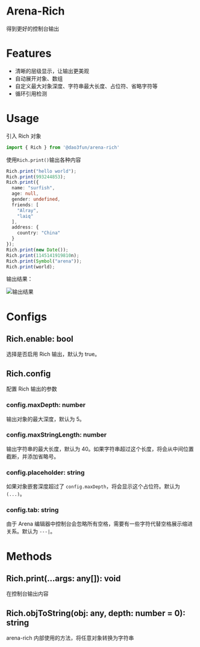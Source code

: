 # Arena-Rich
得到更好的控制台输出

# Features
 - 清晰的层级显示，让输出更美观
 - 自动展开对象、数组
 - 自定义最大对象深度、字符串最大长度、占位符、省略字符等
 - 循环引用检测

# Usage
引入 Rich 对象
```ts
import { Rich } from '@dao3fun/arena-rich'
```

使用`Rich.print()`输出各种内容
```ts
Rich.print("hello world");
Rich.print(993244853);
Rich.print({
  name: "surfish",
  age: null,
  gender: undefined,
  friends: [
    "Alray",
    "laiq"
  ],
  address: {
    country: "China"
  }
});
Rich.print(new Date());
Rich.print(1145141919810n);
Rich.print(Symbol("arena"));
Rich.print(world);
```

输出结果：

![输出结果](https://static.codemao.cn/pickduck/BJ0rfYib1e.png?hash=Fq1qlcK65eIzEE-6p000YvkS0QFJ)

# Configs

## Rich.enable: bool
选择是否启用 Rich 输出，默认为 true。

## Rich.config
配置 Rich 输出的参数

### config.maxDepth: number
输出对象的最大深度，默认为 5。

### config.maxStringLength: number
输出字符串的最大长度，默认为 40。如果字符串超过这个长度，将会从中间位置截断，并添加省略号。

### config.placeholder: string
如果对象嵌套深度超过了 `config.maxDepth`，将会显示这个占位符。默认为 `(...)`。

### config.tab: string
由于 Arena 编辑器中控制台会忽略所有空格，需要有一些字符代替空格展示缩进关系。默认为 `---|`。

# Methods

## Rich.print(...args: any[]): void
在控制台输出内容

## Rich.objToString(obj: any, depth: number = 0): string
arena-rich 内部使用的方法，将任意对象转换为字符串